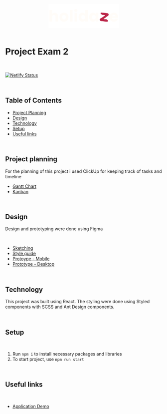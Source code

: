 <div align="center">
    <img src="./public/logo.svg">
</div>

</br>

# Project Exam 2

</br>

[![Netlify Status](https://api.netlify.com/api/v1/badges/7aa6bb8d-3f27-402b-a005-41d87f419603/deploy-status)](https://app.netlify.com/sites/holidazenorway/deploys)

</br>

## Table of Contents

-   [Project Planning](https://github.com/PederZzen/projectexam2/blob/main/README.md#project-planning)
-   [Design](https://github.com/PederZzen/projectexam2/blob/main/README.md#design)
-   [Technology](https://github.com/PederZzen/projectexam2/blob/main/README.md#technology)
-   [Setup](https://github.com/PederZzen/projectexam2/blob/main/README.md#setup)
-   [Useful links](https://github.com/PederZzen/projectexam2/blob/main/README.md#useful-links)

</br>

## Project planning

For the planning of this project i used ClickUp for keeping track of tasks and timeline

-   [Gantt Chart](https://sharing.clickup.com/9004084389/g/h/8cayv55-201/dda0ddeb7f7c7b7)
-   [Kanban](https://sharing.clickup.com/9004084389/b/h/5-90040515181-2/4edaafc678583a0)

</br>

## Design

Design and prototyping were done using Figma

</br>

-   [Sketching](https://www.figma.com/file/LqyHVPs3nJwErvMk8V2VH5/Untitled?type=design&node-id=0%3A1&t=ivBFxbdzLJJqoqit-1)
-   [Style guide](https://www.figma.com/file/LqyHVPs3nJwErvMk8V2VH5/Untitled?type=design&node-id=12%3A1613&t=ivBFxbdzLJJqoqit-1)
-   [Protoype - Mobile](https://www.figma.com/file/LqyHVPs3nJwErvMk8V2VH5/Untitled?type=design&node-id=37%3A1584&t=ivBFxbdzLJJqoqit-1)
-   [Prototype - Desktop](https://www.figma.com/file/LqyHVPs3nJwErvMk8V2VH5/Untitled?type=design&node-id=12%3A1229&t=ivBFxbdzLJJqoqit-1)

<br>

## Technology

This project was built using React. The styling were done using Styled components with SCSS and Ant Design components.

</br>

## Setup

</br>

1. Run `npm i` to install necessary packages and libraries
2. To start project, use `npm run start`

</br>

## Useful links

</br>

-   [Application Demo](https://holidazenorway.netlify.app/)
